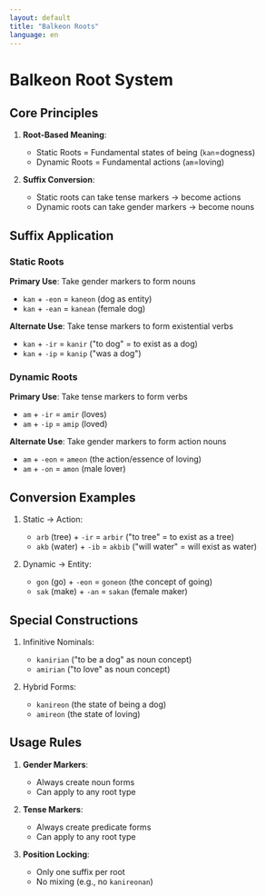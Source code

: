 ```yaml
---
layout: default
title: "Balkeon Roots"
language: en
---
```


# Balkeon Root System

## Core Principles

1. **Root-Based Meaning**:
   - Static Roots = Fundamental states of being (`kan`=dogness)
   - Dynamic Roots = Fundamental actions (`am`=loving)

2. **Suffix Conversion**:
   - Static roots can take tense markers → become actions
   - Dynamic roots can take gender markers → become nouns

## Suffix Application

### Static Roots
**Primary Use**: Take gender markers to form nouns
- `kan` + `-eon` = `kaneon` (dog as entity)
- `kan` + `-ean` = `kanean` (female dog)

**Alternate Use**: Take tense markers to form existential verbs
- `kan` + `-ir` = `kanir` ("to dog" = to exist as a dog)
- `kan` + `-ip` = `kanip` ("was a dog")

### Dynamic Roots
**Primary Use**: Take tense markers to form verbs
- `am` + `-ir` = `amir` (loves)
- `am` + `-ip` = `amip` (loved)

**Alternate Use**: Take gender markers to form action nouns
- `am` + `-eon` = `ameon` (the action/essence of loving)
- `am` + `-on` = `amon` (male lover)

## Conversion Examples

1. Static → Action:
   - `arb` (tree) + `-ir` = `arbir` ("to tree" = to exist as a tree)
   - `akb` (water) + `-ib` = `akbib` ("will water" = will exist as water)

2. Dynamic → Entity:
   - `gon` (go) + `-eon` = `goneon` (the concept of going)
   - `sak` (make) + `-an` = `sakan` (female maker)

## Special Constructions

1. Infinitive Nominals:
   - `kanirian` ("to be a dog" as noun concept)
   - `amirian` ("to love" as noun concept)

2. Hybrid Forms:
   - `kanireon` (the state of being a dog)
   - `amireon` (the state of loving)

## Usage Rules

1. **Gender Markers**:
   - Always create noun forms
   - Can apply to any root type

2. **Tense Markers**:
   - Always create predicate forms
   - Can apply to any root type

3. **Position Locking**:
   - Only one suffix per root
   - No mixing (e.g., no `kanireonan`)
